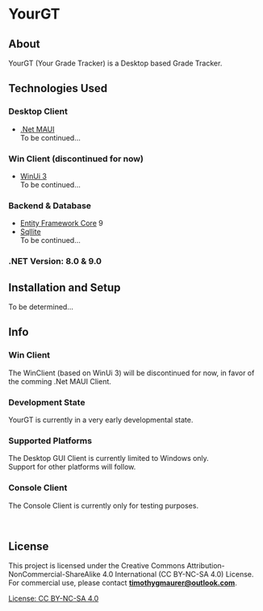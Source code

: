 # YourGT
###

## About
YourGT (Your Grade Tracker) is a Desktop based Grade Tracker.

## Technologies Used
### Desktop Client
- [.Net MAUI](https://dotnet.microsoft.com/en-us/apps/maui) <br>
To be continued...

### Win Client (discontinued for now)
- [WinUi 3](https://learn.microsoft.com/de-de/windows/apps/winui/winui3/) <br>
To be continued...
<!--(FluentUi) <br> -->

### Backend & Database
- [Entity Framework Core](https://learn.microsoft.com/de-de/ef/core/) 9
- [Sqllite](https://sqlite.org/) <br>
To be continued...

### .NET Version: 8.0 & 9.0

## Installation and Setup
To be determined...

## Info
### Win Client
The WinClient (based on WinUi 3) will be discontinued for now, in favor of the comming .Net MAUI Client.

### Development State
YourGT is currently in a very early developmental state. <br>

### Supported Platforms
The Desktop GUI Client is currently limited to Windows only. <br>
Support for other platforms will follow.

### Console Client
The Console Client is currently only for testing purposes.


<br>


## License
This project is licensed under the Creative Commons Attribution-NonCommercial-ShareAlike 4.0 International (CC BY-NC-SA 4.0) License. For commercial use, please contact **[timothygmaurer@outlook.com](mailto:timothygmaurer@outlook.com)**.

[License: CC BY-NC-SA 4.0](https://creativecommons.org/licenses/by-nc-sa/4.0/)
